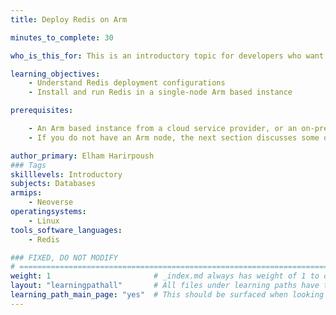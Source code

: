 ```yaml
---
title: Deploy Redis on Arm

minutes_to_complete: 30

who_is_this_for: This is an introductory topic for developers who want to deploy Redis on Arm based virtual machines.

learning_objectives: 
    - Understand Redis deployment configurations
    - Install and run Redis in a single-node Arm based instance  

prerequisites:

    - An Arm based instance from a cloud service provider, or an on-premise Arm server.
    - If you do not have an Arm node, the next section discusses some options.

author_primary: Elham Harirpoush
### Tags
skilllevels: Introductory
subjects: Databases
armips:
    - Neoverse
operatingsystems:
    - Linux
tools_software_languages:
    - Redis

### FIXED, DO NOT MODIFY
# ================================================================================
weight: 1                       # _index.md always has weight of 1 to order correctly
layout: "learningpathall"       # All files under learning paths have this same wrapper
learning_path_main_page: "yes"  # This should be surfaced when looking for related content. Only set for _index.md of learning path content.
---
```


